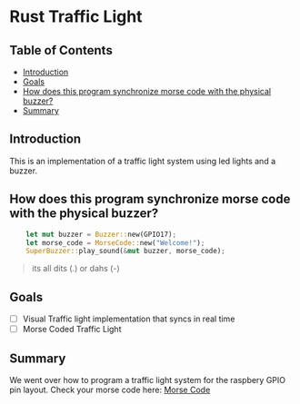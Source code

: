 # Rust Traffic Light

## Table of Contents

  * [Introduction](#introduction)
  * [Goals](#goals)
  * [How does this program synchronize morse code with the physical buzzer?](#how-does-this-program-synchronize-morse-code-with-the-physical-buzzer)
  * [Summary](#summary)

## Introduction
This is an implementation of a traffic light system using led lights and a buzzer.


## How does this program synchronize morse code with the physical buzzer?
```rust
    let mut buzzer = Buzzer::new(GPIO17);
    let morse_code = MorseCode::new("Welcome!");
    SuperBuzzer::play_sound(&mut buzzer, morse_code);  
```
> its all dits (.) or dahs (-)


## Goals
- [ ] Visual Traffic light implementation that syncs in real time
- [ ] Morse Coded Traffic Light

## Summary
We went over how to program a traffic light system for the raspbery GPIO pin layout.
Check your morse code here: [Morse Code](https://morsecode.world/international/translator.html)
